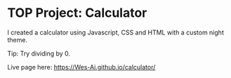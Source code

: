 # TOP Project: Calculator

I created a calculator using Javascript, CSS and HTML with a custom night theme.

Tip: Try dividing by 0.

Live page here: https://Wes-Ai.github.io/calculator/
